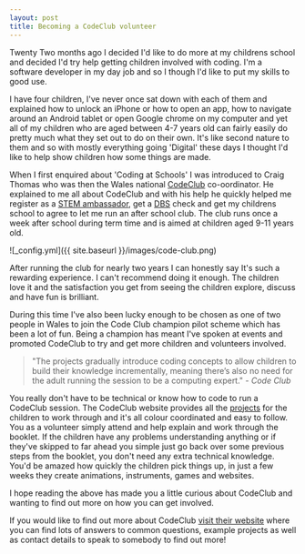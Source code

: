 ```yaml
---
layout: post
title: Becoming a CodeClub volunteer
---
```


Twenty Two months ago I decided I'd like to do more at my childrens school and decided I'd try help getting children involved with coding. I'm a software developer in my day job and so I though I'd like to put my skills to good use. 

I have four children, I've never once sat down with each of them and explained how to unlock an iPhone or how to open an app, how to navigate around an Android tablet or open Google chrome on my computer and yet all of my children who are aged between 4-7 years old can fairly easily do pretty much what they set out to do on their own. It's like second nature to them and so with mostly everything going 'Digital' these days I thought I'd like to help show children how some things are made.

When I first enquired about 'Coding at Schools' I was introduced to Craig Thomas who was then the Wales national [CodeClub](https://www.codeclub.org.uk/) co-oordinator. He explained to me all about CodeClub and with his help he quickly helped me register as a [STEM ambassador](http://www.stemnet.org.uk/ambassadors/), get a [DBS](https://www.gov.uk/government/organisations/disclosure-and-barring-service) check and get my childrens school to agree to let me run an after school club. The club runs once a week after school during term time and is aimed at children aged 9-11 years old.

![_config.yml]({{ site.baseurl }}/images/code-club.png)

After running the club for nearly two years I can honestly say It's such a rewarding experience. I can't recommend doing it enough. The children love it and the satisfaction you get from seeing the children explore, discuss and have fun is brilliant.

During this time I've also been lucky enough to be chosen as one of two people in Wales to join the Code Club champion pilot scheme which has been a lot of fun. Being a champion has meant I've spoken at events and promoted CodeClub to try and get more children and volunteers involved.

> "The projects gradually introduce coding concepts to allow children to build their knowledge incrementally, meaning there’s also no need for the adult running the session to be a computing expert." *- Code Club*

You really don't have to be technical or know how to code to run a CodeClub session. The CodeClub website provides all the [projects](https://www.codeclubprojects.org/en-GB/) for the children to work through and it's all colour coordinated and easy to follow. You as a volunteer simply attend and help explain and work through the booklet. If the children have any problems understanding anything or if they've skipped to far ahead you simple just go back over some previous steps from the booklet, you don't need any extra technical knowledge. You'd be amazed how quickly the children pick things up, in just a few weeks they create animations, instruments, games and websites.

I hope reading the above has made you a little curious about CodeClub and wanting to find out more on how you can get involved.

If you would like to find out more about CodeClub [visit their website](https://www.codeclub.org.uk/about) where you can find lots of answers to common questions, example projects as well as contact details to speak to somebody to find out more!